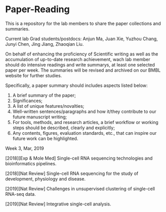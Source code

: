 # Paper-Reading
This is a repository for the lab members to share the paper collections and summaries.

Current lab Grad students/postdocs: Anjun Ma, Juan Xie, Yuzhou Chang, Junyi Chen, Jing Jiang, Zhaoqian Liu.

On behalf of enhancing the proficiency of Scientific writing as well as the accumulation of up-to-date research achievement, wach lab member should do intensive readings and write summarys, at least one selected paper per week. The summaries will be revised and archived on our BMBL website for further studies.

Specifically, a paper summary should includes aspects listed below:

1. A brief summary of the paper;
2. Significances;
3. A list of unique features/novalties;
4. Well-written sentences/paragraphs and how it/they contribute to our future manuscript writing;
5. For tools, methods, and research articles, a brief workflow or working steps should be described, clearly and explicitly;
6. Any contents, figures, evaluation standards, etc., that can inspire our future work can be highlighted.

Week 3, Mar, 2019

[2018][Exp & Mole Med] Single-cell RNA sequencing technologies and bioinformatics pipelines.

[2018][Nat Review] Single-cell RNA sequencing for the study of development, physiology and disease.

[2019][Nat Review] Challenges in unsupervised clustering of single-cell RNA-seq data.

[2019][Nat Review] Integrative single-cell analysis.
